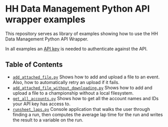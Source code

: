 # HH Data Management Python API wrapper examples

This repository serves as library of examples showing how to use the HH Data Management Python API Wrapper.

In all examples an [API key](https://help.hh-dm.com/extensibility/api/#authentication) is needed to authenticate against the API.

## Table of Contents
* [`add_attached_file.py`](/examples/add_attached_file.py) Shows how to add and upload a file to an event. Also, how to automatically retry an upload if it fails.
* [`add_attached_file_without_downloading.py`](/examples/add_attached_file_without_downloading.py) Shows how to add and upload a file to a championship without a local filesystem.
* [`get_all_accounts.py`](/examples/get_all_accounts.py) Shows how to get all the account names and IDs your API key has access to.
* [`runsheet_laps.py`](/examples/runsheet_laps.py) Console application that walks the user through finding a run, then computes the average lap time for the run and writes the result to a variable on the run.